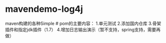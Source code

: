 # mavendemo-log4j
maven构建的各种Simple # pom的主要内容： 1.单元测试 2.添加国内仓库 3.骨架插件和指定jdk插件（1.7） 4.增加日志输出演示（暂不支持，spring支持，需要再做）
